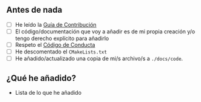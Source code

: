 ## Antes de nada

- [ ] He leído la [Guía de Contribución](https://github.com/TeenBiscuits/Pro2324/blob/main/CONTRIBUTING.md)
- [ ] El código/documentación que voy a añadir es de mi propia creación y/o tengo derecho explícito para añadirlo
- [ ] Respeto el [Código de Conducta](https://github.com/TeenBiscuits/Pro2324/blob/main/CODE_OF_CONDUCT.md)
- [ ] He descomentado el ``CMakeLists.txt``
- [ ] He añadido/actualizado una copia de mi/s archivo/s a ``./docs/code``.

## ¿Qué he añadido?

- Lista de lo que he añadido